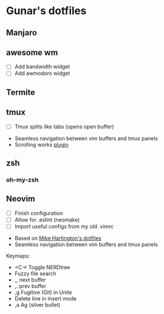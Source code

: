 # Gunar's dotfiles

## Manjaro

## awesome wm

- [ ] Add bandwidth widget
- [ ] Add awmodoro widget

## Termite

## tmux

- [ ] Tmux splits like tabs (opens open buffer)

- Seamless navigation between vim buffers and tmux panels
- Scrolling works [plugin](https://github.com/NHDaly/tmux-scroll-copy-mode)

## zsh

### oh-my-zsh

## Neovim

- [ ] Finish configuration
- [ ] Allow for .eslint (neomake)
- [ ] Import useful configs from my old .vimrc

- Based on [Mike Hartington's dotfiles](https://github.com/mhartington/dotfiles)
- Seamless navigation between vim buffers and tmux panels

Keymaps:

- <C-\> Toggle NERDtree
- <C-p> Fuzzy file search
- ,, next buffer
- ,. prev buffer
- ,g Fugitive (Git) in Unite
- <C-d> Delete line in insert mode
- ,a Ag (silver bullet)
